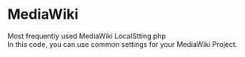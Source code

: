 # MediaWiki
Most frequently used MediaWiki LocalStting.php <br />
In this code, you can use common settings for your MediaWiki Project.
